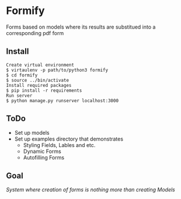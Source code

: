 # Formify
Forms based on models where its results are substitued into a corresponding
pdf form
## Install
```
Create virtual environment
$ virtaulenv -p path/to/python3 formify
$ cd formify
$ source ../bin/activate
Install required packages
$ pip install -r requirements
Run server
$ python manage.py runserver localhost:3000
```

## ToDo
- Set up models
- Set up examples directory that demonstrates
	- Styling Fields, Lables and etc.
	- Dynamic Forms
	- Autofilling Forms

## Goal
_System where creation of forms is nothing more than creating Models_
